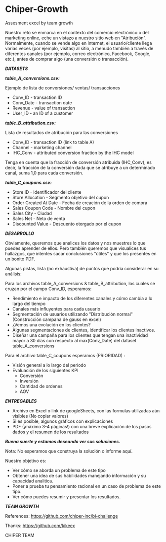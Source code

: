 # Chiper-Growth
Assesment excel by team growth

Nuestro reto se enmarca en el contexto del comercio electrónico o del marketing online, eche un vistazo a nuestro sitio web en "Atribución". Normalmente, cuando se vende algo en Internet, el usuario/cliente llega varias veces (por ejemplo, visitas) al sitio, a menudo también a través de diferentes canales (por ejemplo, correo electrónico, Facebook, Google, etc.), antes de comprar algo (una conversión o transacción).

***DATASETS***

***table_A_conversions.csv:***

Ejemplo de lista de conversiones/ ventas/ transacciones
 * Conv_ID - transaction ID
 * Conv_Date - transaction date
 * Revenue - value of transaction
 * User_ID - an ID of a customer

***table_B_attribution.csv:***

Lista de resultados de atribución para las conversiones

 * Conv_ID - transaction ID (link to table A)
 * Channel - marketing channel
 * IHC_Conv - attributed conversion fraction by the IHC model

Tenga en cuenta que la fracción de conversión atribuida (IHC_Conv), es decir, la fracción de la conversión dada que se atribuye a un determinado canal, suma 1,0 para cada conversión.

***table_C_coupons.csv:***

 * Store ID - Identificador del cliente
 * Store Allocation - Segmento objetivo del cupon
 * Order Created At Date - Fecha de creación de la orden de compra
 * Sales Coupon Code - Nombre del cupon
 * Sales City - Ciudad
 * Sales Net - Neto de venta
 * Discounted Value - Descuento otorgado por el cupon
 
***DESARROLLO***

Obviamente, queremos que analices los datos y nos muestres lo que puedes aprender de ellos.
Pero también queremos que visualices tus hallazgos, que intentes sacar conclusiones "útiles" y que los presentes en un bonito PDF.

Algunas pistas, lista (no exhaustiva) de puntos que podría considerar en su análisis:

Para los archivos table_A_conversions & table_B_attribution, los cuales se cruzan por el campo Conv_ID, esperamos:

 * Rendimiento e impacto de los diferentes canales y cómo cambia a lo largo del tiempo
 * Canales más influyentes para cada usuario
 * Segmentación de usuarios utilizando "Distribución normal" (Construcción campana de gauss en excel)
 * ¿Vemos una evolución en los clientes?
 * Algunas segmentaciones de clientes, identificar los clientes inactivos.
 * Diseñar una campaña para los clientes que tengan una inactividad mayor a 30 días con respecto al max(Conv_Date) del dataset table_A_conversions

Para el archivo table_C_coupons esperamos (PRIORIDAD) :

 * Visión general a lo largo del período 
 * Evaluación de los siguientes KPI 
    * Conversión
    * Inversión
    * Cantidad de ordenes 
    * AOV

***ENTREGABLES***

 * Archivo en Excel o link de googleSheets, con las formulas utilizadas aún visibles (No copiar valores) 
 * Si es posible, algunos gráficos con explicaciones
 * PDF (¡máximo 3-4 páginas!) con una breve explicación de los pasos dados y el resumen de los resultados

***Buena suerte y estamos deseando ver sus soluciones.***

Nota: No esperamos que construya la solución o informe aquí.

Nuestro objetivo es:

 * Ver cómo se aborda un problema de este tipo
 * Obtener una idea de sus habilidades manejando información y su capacidad analitica.
 * Poner a prueba tu pensamiento racional en un caso de problema de este tipo.
 * Ver cómo puedes resumir y presentar los resultados.

***TEAM GROWTH***

References: https://github.com/chiper-inc/bi-challenge

Thanks: https://github.com/kikeex

CHIPER TEAM

